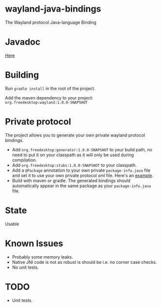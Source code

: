 wayland-java-bindings
=====================

The Wayland protocol Java-language Binding

Javadoc
=======
[Here](http://zubnix.github.io/wayland-java-bindings/)

Building
========
Run `gradle install` in the root of the project.

Add the maven dependency to your project: `org.freedesktop:wayland:1.0.0-SNAPSHOT`

Private protocol
================
The project allows you to generate your own private wayland protocol bindings.
 - Add `org.freedesktop:generator:1.0.0-SNAPSHOT` to your build path, no need to put it on your classpath as it will only be used during compilation.
 - Add `org.freedesktop:stubs:1.0.0-SNAPSHOT` to your classpath.
 - Add a `@Package` annotation to your own private `package-info.java` file and set it to use your own private protocol xml file. Here's an [example](wayland/src/main/java/org/freedesktop/wayland/package-info.java).
 - Build with maven or gradle. The generated bindings should automatically appear in the same package as your `package-info.java` file.

State
=====
Usable

Known Issues
============
 - Probably some memory leaks.
 - Native JNI code is not as robust is should be i.e. no corner case checks.
 - No unit tests.

TODO
====
 - Unit tests.
